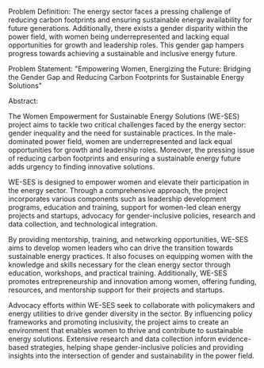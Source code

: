 Problem Definition:
The energy sector faces a pressing challenge of reducing carbon footprints and ensuring sustainable energy availability for future generations. Additionally, there exists a gender disparity within the power field, with women being underrepresented and lacking equal opportunities for growth and leadership roles. This gender gap hampers progress towards achieving a sustainable and inclusive energy future.

Problem Statement:
"Empowering Women, Energizing the Future: Bridging the Gender Gap and Reducing Carbon Footprints for Sustainable Energy Solutions"

Abstract:

The Women Empowerment for Sustainable Energy Solutions (WE-SES) project aims to tackle two critical challenges faced by the energy sector: gender inequality and the need for sustainable practices. In the male-dominated power field, women are underrepresented and lack equal opportunities for growth and leadership roles. Moreover, the pressing issue of reducing carbon footprints and ensuring a sustainable energy future adds urgency to finding innovative solutions.

WE-SES is designed to empower women and elevate their participation in the energy sector. Through a comprehensive approach, the project incorporates various components such as leadership development programs, education and training, support for women-led clean energy projects and startups, advocacy for gender-inclusive policies, research and data collection, and technological integration.

By providing mentorship, training, and networking opportunities, WE-SES aims to develop women leaders who can drive the transition towards sustainable energy practices. It also focuses on equipping women with the knowledge and skills necessary for the clean energy sector through education, workshops, and practical training. Additionally, WE-SES promotes entrepreneurship and innovation among women, offering funding, resources, and mentorship support for their projects and startups.

Advocacy efforts within WE-SES seek to collaborate with policymakers and energy utilities to drive gender diversity in the sector. By influencing policy frameworks and promoting inclusivity, the project aims to create an environment that enables women to thrive and contribute to sustainable energy solutions. Extensive research and data collection inform evidence-based strategies, helping shape gender-inclusive policies and providing insights into the intersection of gender and sustainability in the power field.
